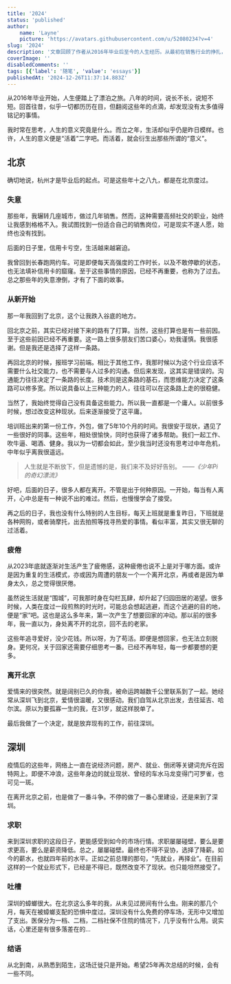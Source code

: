 ```yaml
---
title: '2024'
status: 'published'
author:
    name: 'Layne'
    picture: 'https://avatars.githubusercontent.com/u/52080234?v=4'
slug: '2024'
description: '文章回顾了作者从2016年毕业后至今的人生经历。从最初在销售行业的挣扎，到因经济压力回到北京转型为前端开发，再到因爱情迁居深圳，作者经历了从迷茫到适应的成长过程。文章不仅记录了职业转型的挑战、生活中的疲倦与遗憾，也展现了爱情带来的改变与新生活中的落差。最终，作者以平和的心态接受现状，对未来充满希望。'
coverImage: ''
disabledComments: ''
tags: [{'label': '随笔', 'value': 'essays'}]
publishedAt: '2024-12-26T11:37:14.883Z'
---
```


从2016年毕业开始，人生便踏上了漂泊之旅。八年的时间，说长不长，说短不短。回首往昔，似乎一切都历历在目，但翻阅这些年的点滴，却发现没有太多值得铭记的事情。

我时常在思考，人生的意义究竟是什么。而立之年，生活却似乎仍是昨日模样。也许，人生的意义便是“活着”二字吧。而活着，就会衍生出那些所谓的“意义”。

## 北京

确切地说，杭州才是毕业后的起点。可是这些年十之八九，都是在北京度过。

### 失意

那些年，我辗转几座城市，做过几年销售。然而，这种需要高频社交的职业，始终让我感到格格不入。我试图找到一份适合自己的销售岗位，可是现实不遂人愿，始终也没有找到。

后面的日子里，信用卡亏空，生活越来越窘迫。

我曾回到长春跑网约车。可是即便每天高强度的工作时长，以及不敢停歇的状态，也无法填补信用卡的窟窿。至于这些事情的原因，已经不再重要，也称为了过去。总之那些年的失意潦倒，才有了下面的故事。

### 从新开始

那一年我回到了北京，这个让我跌入谷底的地方。

回北京之前，其实已经对接下来的路有了打算。当然，这些打算也是有一些前因。至于这些前因已经不再重要。这一路上很多朋友们苦口婆心，劝我谨慎。我很感谢。但是我还是选择了这样一条路。

再回北京的时候，报班学习前端。相比于其他工作，我那时候以为这个行业应该不需要什么社交能力，也不需要与人过多的沟通。但后来发现，这其实是错误的。沟通能力往往决定了一条路的长度。技术则是这条路的基石，而思维能力决定了这条路可以修多宽。所以说具备以上三种能力的人，往往可以在这条路上走的很稳健。

当然了，我始终觉得自己没有具备这些能力。所以我一直都是一个庸人。以前很多时候，想过改变这种现状。后来逐渐接受了这平庸。

培训班出来的第一份工作，外包，做了5年10个月的时间。我很安于现状，遇见了一些很好的同事。这些年，相处很愉快，同时也获得了诸多帮助。我们一起工作、吹牛逼、喝酒、健身。我以为一切都会如此，至少我当时还没有思考过中年危机，中年似乎离我很遥远。

> 人生就是不断放下，但是遗憾的是，我们来不及好好告别。 _——《少年Pi的奇幻漂流》_

好吧，后面的日子，很多人都在离开。不管是出于何种原因。一开始，每当有人离开，心中总是有一种说不出的难过。然后，也慢慢学会了接受。

再之后的日子，我也没有什么特别的人生目标，每天上班就是重复昨日，下班就是各种网购，或者骑摩托，出去拍照等找寻热爱的事情。看似丰富，其实又很无聊的过活着。

### 疲倦

从2023年底就逐渐对生活产生了疲倦感，这种疲倦也说不上是对于哪方面。或许是因为重复的生活模式，亦或因为周遭的朋友一个一个离开北京，再或者是因为单身太久，总之觉得很厌倦。

虽然说生活就是“围城”，可我那时身在勾栏瓦肆，却升起了归园田居的渴望。很多时候，人类在度过一段煎熬的时光时，可能总会想起逃避，而这个逃避的目的地，便是“家”吧。这也是这么多年来，第一次产生了想要回家的冲动。那以前的很多年，我一直以为，身处离不开的北京，回不去的老家。

这些年追寻爱好，没少花钱。所以呀，为了苟活。即便是想回家，也无法立刻脱身。更何况，关于回家还需要仔细思考一番。已经不再年轻，每一步都要想的更多。

### 离开北京

爱情来的很突然。就是阔别已久的你我，被命运跨越数千公里联系到了一起。她经常从深圳飞到北京，爱情很温暖，又很感动。我们自驾从北京出发，去往延吉、哈尔滨。原以为要孤寡一生的我，在31岁，就这样脱单了。

最后我做了一个决定，就是放弃现有的工作，前往深圳。

## 深圳

疫情后的这些年，网络上一直在说经济问题，房产、就业、倒闭等关键词充斥在因特网上。即便不冲浪，这些年身边的就业现状、曾经的车水马龙变得门可罗雀，也可见一斑。

在离开北京之前，也是做了一番斗争。不停的做了一番心里建设，还是来到了深圳。

### 求职

来到深圳求职的这段日子，更能感受到如今的市场行情。求职屡屡碰壁，要么是要求更高，要么是薪资降低。总之，屡屡碰壁。最终也不得不妥协，选择了降薪。如今的薪水，也就四年前的水平。正如之前总理的那句，“先就业，再择业”。在目前这样的一个就业形式下，已经是不得已，既然改变不了现状。也只能坦然接受了。

### 吐槽

深圳的蟑螂很大。在北京这么多年的我，从未见过房间有什么虫。刚来的那几个月，每天在被蟑螂支配的恐惧中度过。深圳没有什么免费的停车场，无形中又增加了支出。医保分为一档、二档，二档社保不住院的情况下，几乎没有什么用。说实话，心里还是有很多落差在的...

### 结语

从北到南，从熟悉到陌生，这场迁徙只是开始。希望25年再次总结的时候，会有一些不同。
